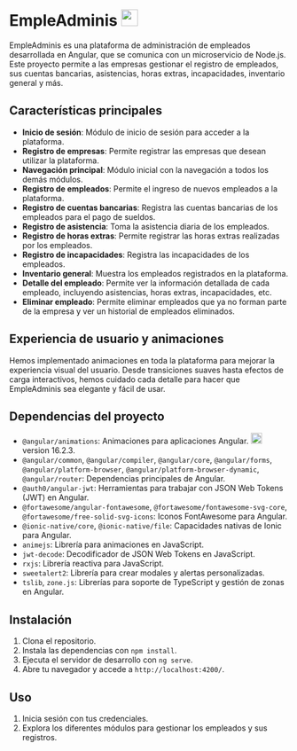 # EmpleAdminis  <img src="https://img.icons8.com/color/20/000000/angularjs.png" width="30" height="30"/> 

EmpleAdminis es una plataforma de administración de empleados desarrollada en Angular, que se comunica con un microservicio de Node.js. Este proyecto permite a las empresas gestionar el registro de empleados, sus cuentas bancarias, asistencias, horas extras, incapacidades, inventario general y más.

## Características principales

- **Inicio de sesión**: Módulo de inicio de sesión para acceder a la plataforma.
- **Registro de empresas**: Permite registrar las empresas que desean utilizar la plataforma.
- **Navegación principal**: Módulo inicial con la navegación a todos los demás módulos.
- **Registro de empleados**: Permite el ingreso de nuevos empleados a la plataforma.
- **Registro de cuentas bancarias**: Registra las cuentas bancarias de los empleados para el pago de sueldos.
- **Registro de asistencia**: Toma la asistencia diaria de los empleados.
- **Registro de horas extras**: Permite registrar las horas extras realizadas por los empleados.
- **Registro de incapacidades**: Registra las incapacidades de los empleados.
- **Inventario general**: Muestra los empleados registrados en la plataforma.
- **Detalle del empleado**: Permite ver la información detallada de cada empleado, incluyendo asistencias, horas extras, incapacidades, etc.
- **Eliminar empleado**: Permite eliminar empleados que ya no forman parte de la empresa y ver un historial de empleados eliminados.

## Experiencia de usuario y animaciones

Hemos implementado animaciones en toda la plataforma para mejorar la experiencia visual del usuario. Desde transiciones suaves hasta efectos de carga interactivos, hemos cuidado cada detalle para hacer que EmpleAdminis sea elegante y fácil de usar.

## Dependencias del proyecto

- `@angular/animations`: Animaciones para aplicaciones Angular. <img src="https://img.icons8.com/color/20/000000/angularjs.png" width="20" height="20"/>  version 16.2.3.
- `@angular/common`, `@angular/compiler`, `@angular/core`, `@angular/forms`, `@angular/platform-browser`, `@angular/platform-browser-dynamic`, `@angular/router`: Dependencias principales de Angular.
- `@auth0/angular-jwt`: Herramientas para trabajar con JSON Web Tokens (JWT) en Angular.
- `@fortawesome/angular-fontawesome`, `@fortawesome/fontawesome-svg-core`, `@fortawesome/free-solid-svg-icons`: Iconos FontAwesome para Angular.
- `@ionic-native/core`, `@ionic-native/file`: Capacidades nativas de Ionic para Angular.
- `animejs`: Librería para animaciones en JavaScript.
- `jwt-decode`: Decodificador de JSON Web Tokens en JavaScript.
- `rxjs`: Librería reactiva para JavaScript.
- `sweetalert2`: Librería para crear modales y alertas personalizadas.
- `tslib`, `zone.js`: Librerías para soporte de TypeScript y gestión de zonas en Angular.

## Instalación

1. Clona el repositorio.
2. Instala las dependencias con `npm install`.
3. Ejecuta el servidor de desarrollo con `ng serve`.
4. Abre tu navegador y accede a `http://localhost:4200/`.

## Uso

1. Inicia sesión con tus credenciales.
2. Explora los diferentes módulos para gestionar los empleados y sus registros.
 
